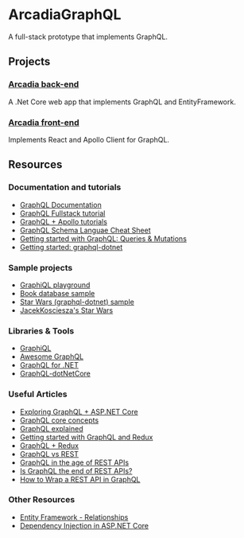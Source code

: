 # ArcadiaGraphQL
A full-stack prototype that implements GraphQL.

##  Projects

### [Arcadia back-end](https://github.com/costilladante/ArcadiaGraphQL/tree/master/Arcadia)
A .Net Core web app that implements GraphQL and EntityFramework.

### [Arcadia front-end](https://github.com/costilladante/ArcadiaGraphQL/tree/master/arcadia-react-apollo)
Implements React and Apollo Client for GraphQL.

## Resources

### Documentation and tutorials

* [GraphQL Documentation](http://graphql.org/learn/)
* [GraphQL Fullstack tutorial](https://www.howtographql.com)
* [GraphQL + Apollo tutorials](https://www.howtographql.com/react-apollo/0-introduction/)
* [GraphQL Schema Languae Cheat Sheet](https://github.com/sogko/graphql-schema-language-cheat-sheet#graphql-schema-language-cheat-sheet)
* [Getting started with GraphQL: Queries & Mutations](https://building.buildkite.com/tutorial-getting-started-with-graphql-queries-and-mutations-11211dfe5d64)
* [Getting started: graphql-dotnet](http://graphql-dotnet.github.io/graphql-dotnet/getting-started)


### Sample projects

* [GraphiQL playground](http://graphql.org/swapi-graphql)
* [Book database sample](https://github.com/JuergenGutsch/GraphQlDemo)
* [Star Wars (graphql-dotnet) sample](https://github.com/graphql-dotnet/graphql-dotnet/tree/master/src/GraphQL.StarWars)
* [JacekKosciesza's Star Wars](https://github.com/JacekKosciesza/StarWars)


### Libraries & Tools

* [GraphiQL](https://github.com/graphql/graphiql)
* [Awesome GraphQL](https://github.com/chentsulin/awesome-graphql)
* [GraphQL for .NET](https://github.com/graphql-dotnet/graphql-dotnet/tree/63d758ba38cc02450b8cb75a4f41f4c67ae01634)
* [GraphQL-dotNetCore](https://github.com/mkmarek/graphql-dotnetcore)


### Useful Articles
* [Exploring GraphQL + ASP.NET Core](http://asp.net-hacker.rocks/2017/05/29/graphql-and-aspnetcore.html)
* [GraphQL core concepts](https://dev-blog.apollodata.com/the-concepts-of-graphql-bc68bd819be3)
* [GraphQL explained](https://dev-blog.apollodata.com/graphql-explained-5844742f195e)
* [Getting started with GraphQL and Redux](https://medium.com/@childsmaidment/getting-started-with-redux-and-graphql-8384b3b25c56)
* [GraphQL + Redux](https://medium.com/react-weekly/implementing-graphql-in-your-redux-app-dad7acf39e1b)
* [GraphQL vs REST](https://philsturgeon.uk/api/2017/01/24/graphql-vs-rest-overview/)
* [GraphQL in the age of REST APIs](https://medium.com/chute-engineering/graphql-in-the-age-of-rest-apis-b10f2bf09bba)
* [Is GraphQL the end of REST APIs?](https://nordicapis.com/is-graphql-the-end-of-rest-style-apis/
)
* [How to Wrap a REST API in GraphQL](https://nordicapis.com/how-to-wrap-a-rest-api-in-graphql/)

### Other Resources

* [Entity Framework - Relationships](https://docs.microsoft.com/en-us/ef/core/modeling/relationships)
* [Dependency Injection in ASP.NET Core](https://docs.microsoft.com/en-us/aspnet/core/fundamentals/dependency-injection)

